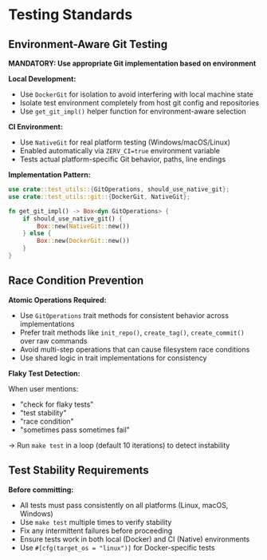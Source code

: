 # Testing Standards

## Environment-Aware Git Testing

**MANDATORY: Use appropriate Git implementation based on environment**

**Local Development:**

- Use `DockerGit` for isolation to avoid interfering with local machine state
- Isolate test environment completely from host git config and repositories
- Use `get_git_impl()` helper function for environment-aware selection

**CI Environment:**

- Use `NativeGit` for real platform testing (Windows/macOS/Linux)
- Enabled automatically via `ZERV_CI=true` environment variable
- Tests actual platform-specific Git behavior, paths, line endings

**Implementation Pattern:**

```rust
use crate::test_utils::{GitOperations, should_use_native_git};
use crate::test_utils::git::{DockerGit, NativeGit};

fn get_git_impl() -> Box<dyn GitOperations> {
    if should_use_native_git() {
        Box::new(NativeGit::new())
    } else {
        Box::new(DockerGit::new())
    }
}
```

## Race Condition Prevention

**Atomic Operations Required:**

- Use `GitOperations` trait methods for consistent behavior across implementations
- Prefer trait methods like `init_repo()`, `create_tag()`, `create_commit()` over raw commands
- Avoid multi-step operations that can cause filesystem race conditions
- Use shared logic in trait implementations for consistency

**Flaky Test Detection:**

When user mentions:

- "check for flaky tests"
- "test stability"
- "race condition"
- "sometimes pass sometimes fail"

→ Run `make test` in a loop (default 10 iterations) to detect instability

## Test Stability Requirements

**Before committing:**

- All tests must pass consistently on all platforms (Linux, macOS, Windows)
- Use `make test` multiple times to verify stability
- Fix any intermittent failures before proceeding
- Ensure tests work in both local (Docker) and CI (Native) environments
- Use `#[cfg(target_os = "linux")]` for Docker-specific tests
